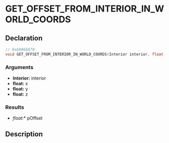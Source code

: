 # GET_OFFSET_FROM_INTERIOR_IN_WORLD_COORDS

## Declaration
```cpp
// 0x68966670
void GET_OFFSET_FROM_INTERIOR_IN_WORLD_COORDS(Interior interior, float x, float y, float z, float* pOffset);
```

### Arguments
- **Interior:** interior
- **float:** x
- **float:** y
- **float:** z

### Results
- **float*:** pOffset

## Description
